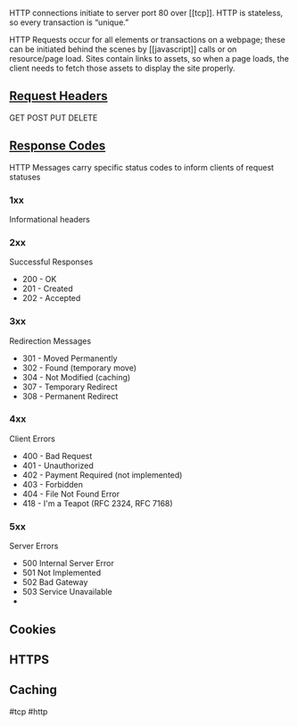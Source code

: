 HTTP connections initiate to server port 80 over [[tcp]]. HTTP is stateless, so every transaction is “unique.” 

HTTP Requests occur for all elements or transactions on a webpage; these can be initiated behind the scenes by [[javascript]] calls or on resource/page load. Sites contain links to assets, so when a page loads, the client needs to fetch those assets to display the site properly.

## [Request Headers](https://developer.mozilla.org/en-US/docs/Web/HTTP/Methods)
GET
POST
PUT
DELETE

## [Response Codes](https://developer.mozilla.org/en-US/docs/Web/HTTP/Status)
HTTP Messages carry specific status codes to inform clients of request statuses
### 1xx
Informational headers
### 2xx
Successful Responses
- 200 - OK
- 201 - Created
- 202 - Accepted
### 3xx
Redirection Messages
- 301 - Moved Permanently
- 302 - Found (temporary move)
- 304 - Not Modified (caching)
- 307 - Temporary Redirect
- 308 - Permanent Redirect
### 4xx
Client Errors
- 400 - Bad Request
- 401 - Unauthorized
- 402 - Payment Required (not implemented)
- 403 - Forbidden
- 404 - File Not Found Error
- 418 - I'm a Teapot (RFC 2324, RFC 7168)
### 5xx
Server Errors
- 500 Internal Server Error
- 501 Not Implemented
- 502 Bad Gateway
- 503 Service Unavailable
- 

## Cookies

## HTTPS

## Caching

#tcp #http